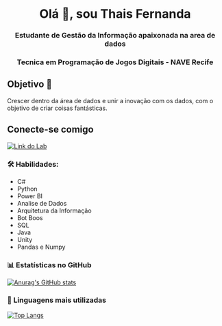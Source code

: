 <h1 align="center">Olá 👋, sou Thais Fernanda</h1>
<h3 align="center">Estudante de Gestão da Informação apaixonada na area de dados</h3>
<h3 align="center">Tecnica em Programação de Jogos Digitais - NAVE Recife</h3>

## Objetivo 🎯
Crescer dentro da área de dados e unir a inovação com os dados, com o objetivo de criar coisas fantásticas.

## Conecte-se comigo

[![Link do Lab](https://img.shields.io/badge/-LinkedIn-%230077B5?style=for-the-badge&logo=linkedin&logoColor=white) ](https://www.linkedin.com/in/thais-guedes-7a69b027b/)

### 🛠 Habilidades:
- C# 
- Python
- Power BI
- Analise de Dados
- Arquitetura da Informação
- Bot Boos
- SQL
- Java
- Unity
- Pandas e Numpy

### 📊 Estatísticas no GitHub
[![Anurag's GitHub stats](https://github-readme-stats.vercel.app/api?username=thafisG)](https://github.com/anuraghazra/github-readme-stats)

### 🚀 Linguagens mais utilizadas
[![Top Langs](https://github-readme-stats.vercel.app/api/top-langs/?username=thafisG&layout=donut)](https://github.com/anuraghazra/github-readme-stats)

